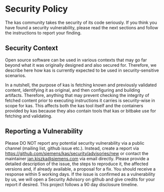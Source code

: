 # Security Policy

The kas community takes the security of its code seriously. If you think you
have found a security vulnerability, please read the next sections and follow
the instructions to report your finding.

## Security Context

Open source software can be used in various contexts that may go far beyond
what it was originally designed and also secured for. Therefore, we describe
here how kas is currently expected to be used in security-sensitive scenarios.

In a nutshell, the purpose of kas is fetching known and previously validated
content, identifying it as original, and then configuring and building
artifacts. Therefore, anything that may prevent checking the integrity of
fetched content prior to executing instructions it carries is security-wise in
scope for kas. This affects both the kas tool itself and the containers
provided by kas because they also contain tools that kas or bitbake use for
fetching and validating.

## Reporting a Vulnerability

Please DO NOT report any potential security vulnerability via a public channel
(mailing list, github issue etc.). Instead, create a report via
https://github.com/siemens/kas/security/advisories/new or contact the
maintainer jan.kiszka@siemens.com via email directly. Please provide a detailed
description of the issue, the steps to reproduce it, the affected versions and,
if already available, a proposal for a fix. You should receive a response
within 5 working days. If the issue is confirmed as a vulnerability by us, we
will open a Security Advisory on github and give credits for your report if
desired. This project follows a 90 day disclosure timeline.
